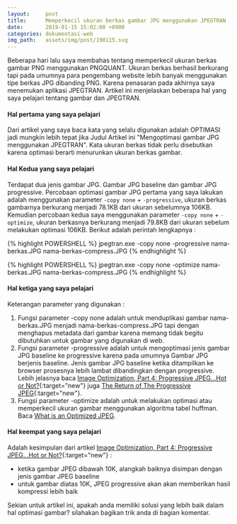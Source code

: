 ```yaml
---
layout:     post
title:      Memperkecil ukuran berkas gambar JPG menggunakan JPEGTRAN 
date:       2019-01-15 15:02:00 +0900
categories: dokumentasi-web
img_path:   assets/img/post/190115.svg
---
```


Beberapa hari lalu saya membahas tentang memperkecil ukuran berkas gambar PNG menggunakan PNGQUANT. Ukuran berkas berhasil berkurang tapi pada umumnya para pengembang website lebih banyak menggunakan tipe berkas JPG dibanding PNG. Karena penasaran pada akhirnya saya menemukan aplikasi JPEGTRAN. Artikel ini menjelaskan beberapa hal yang saya pelajari tentang gambar dan JPEGTRAN. 

#### Hal pertama yang saya pelajari

Dari artikel yang saya baca kata yang selalu digunakan adalah OPTIMASI jadi mungkin lebih tepat jika Judul Artikel ini "Mengoptimasi gambar JPG menggunakan JPEGTRAN". Kata ukuran berkas tidak perlu disebutkan karena optimasi berarti menurunkan ukuran berkas gambar. 

#### Hal Kedua yang saya pelajari
Terdapat dua jenis gambar JPG. Gambar JPG baseline dan gambar JPG progressive. Percobaan optimasi gambar JPG pertama yang saya lakukan adalah menggunakan parameter `-copy none` + `-progressive`, ukuran berkas gambarnya berkurang menjadi 78.1KB dari ukuran sebelumnya 106KB. Kemudian percobaan kedua saya menggunakan parameter `-copy none` + `-optimize`, ukuran berkasnya berkurang menjadi 79.8KB dari ukuran sebelum melakukan optimasi 106KB. Berikut adalah perintah lengkapnya : 

{% highlight POWERSHELL %}
jpegtran.exe -copy none -progressive nama-berkas.JPG nama-berkas-compress.JPG
{% endhighlight %}

{% highlight POWERSHELL %}
jpegtran.exe -copy none -optimize nama-berkas.JPG nama-berkas-compress.JPG
{% endhighlight %}

#### Hal ketiga yang saya pelajari

Keterangan parameter yang digunakan : 
1. Fungsi parameter -copy none adalah untuk menduplikasi gambar nama-berkas.JPG menjadi nama-berkas-compress.JPG tapi dengan menghapus metadata dari gambar karena memang tidak begitu dibutuhkan untuk gambar yang digunakan di web.
2. Fungsi parameter -progressive adalah untuk mengoptimasi jenis gambar JPG baseline ke progressive karena pada umumnya Gambar JPG berjenis baseline. Jenis gambar JPG baseline ketika ditampilkan ke browser prosesnya lebih lambat dibandingkan dengan progressive. Lebih jelasnya baca [Image Optimization, Part 4: Progressive JPEG...Hot or Not?](https://yuiblog.com/blog/2008/12/05/imageopt-4/){:target="new"} juga [The Return of The Progressive JPEG](https://www.wired.com/2013/01/the-return-of-the-progressive-jpeg/){:target="new"}. 
3. Fungsi parameter -optimize adalah untuk melakukan optimasi atau memperkecil ukuran gambar menggunakan algoritma tabel huffman. Baca [What is an Optimized JPEG](https://www.impulseadventure.com/photo/optimized-jpeg.html). 

#### Hal keempat yang saya pelajari 

Adalah kesimpulan dari artikel [Image Optimization, Part 4: Progressive JPEG...Hot or Not?](https://yuiblog.com/blog/2008/12/05/imageopt-4/){:target="new"} : 

- ketika gambar JPEG dibawah 10K, alangkah baiknya disimpan dengan jenis gambar JPEG baseline
- untuk gambar diatas 10K, JPEG progressive akan akan memberikan hasil kompressi lebih baik 

Sekian untuk artikel ini, apakah anda memiliki solusi yang lebih baik dalam hal optimasi gambar? silahakan bagikan trik anda di bagian komentar.  